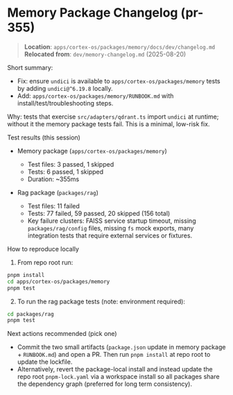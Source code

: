 # Memory Package Changelog (pr-355)

> **Location**: `apps/cortex-os/packages/memory/docs/dev/changelog.md`  
> **Relocated from**: `dev/memory-changelog.md` (2025-08-20)

Short summary:

- Fix: ensure `undici` is available to `apps/cortex-os/packages/memory` tests by adding `undici@^6.19.8` locally.
- Add: `apps/cortex-os/packages/memory/RUNBOOK.md` with install/test/troubleshooting steps.

Why: tests that exercise `src/adapters/qdrant.ts` import `undici` at runtime; without it the memory package tests fail. This is a minimal, low-risk fix.

Test results (this session)

- Memory package (`apps/cortex-os/packages/memory`)
  - Test files: 3 passed, 1 skipped
  - Tests: 6 passed, 1 skipped
  - Duration: ~355ms

- Rag package (`packages/rag`)
  - Test files: 11 failed
  - Tests: 77 failed, 59 passed, 20 skipped (156 total)
  - Key failure clusters: FAISS service startup timeout, missing `packages/rag/config` files, missing `fs` mock exports, many integration tests that require external services or fixtures.

How to reproduce locally

1. From repo root run:

```bash
pnpm install
cd apps/cortex-os/packages/memory
pnpm test
```

2. To run the rag package tests (note: environment required):

```bash
cd packages/rag
pnpm test
```

Next actions recommended (pick one)

- Commit the two small artifacts (`package.json` update in memory package + `RUNBOOK.md`) and open a PR. Then run `pnpm install` at repo root to update the lockfile.
- Alternatively, revert the package-local install and instead update the repo root `pnpm-lock.yaml` via a workspace install so all packages share the dependency graph (preferred for long term consistency).
